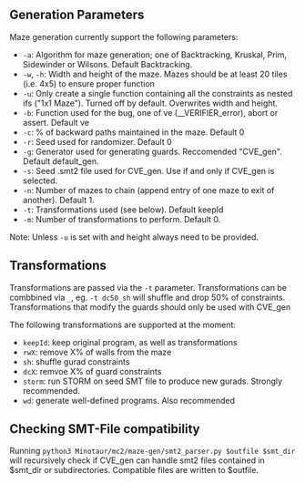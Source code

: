 ## Generation Parameters
Maze generation currently support the following parameters:
- `-a`: Algorithm for maze generation; one of Backtracking, Kruskal, Prim, Sidewinder or Wilsons. Default Backtracking.
- `-w`, `-h`: Width and height of the maze. Mazes should be at least 20 tiles (i.e. 4x5) to ensure proper function
- `-u`: Only create a single function containing all the constraints as nested ifs ("1x1 Maze"). Turned off by default. Overwrites width and height.
- `-b`: Function used for the bug, one of ve (__VERIFIER_error), abort or assert. Default ve
- `-c`: % of backward paths maintained in the maze. Default 0
- `-r`: Seed used for randomizer. Default 0
- `-g`: Generator used for generating guards. Reccomended "CVE_gen". Default default_gen.
- `-s`: Seed .smt2 file used for CVE_gen. Use if and only if CVE_gen is selected.
- `-n`: Number of mazes to chain (append entry of one maze to exit of another). Default 1.
- `-t`: Transformations used (see below). Default keepId
- `-m`: Number of transformations to perform. Default 0.

Note: Unless `-u` is set with and height always need to be provided.

## Transformations
Transformations are passed via the `-t` parameter. Transformations can be combbined via `_`, eg. `-t dc50_sh` will shuffle and drop 50% of constraints.
Transformations that modify the guards should only be used with CVE_gen

The following transformations are supported at the moment:
- `keepId`: keep original program, as well as transformations
- `rwX`: remove X% of walls from the maze
- `sh`: shuffle gurad constraints
- `dcX`: remvoe X% of guard constraints
- `storm`: run STORM on seed SMT file to produce new gurads. Strongly recommended.
- `wd`: generate well-defined programs. Also recommended

## Checking SMT-File compatibility
Running `python3 Minotaur/mc2/maze-gen/smt2_parser.py $outfile $smt_dir` will recursively check if CVE_gen can handle smt2 files contained in $smt_dir or subdirectories. Compatible files are written to $outfile.
